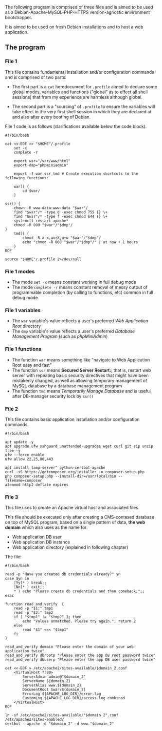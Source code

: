 The following program is comprised of three files and is aimed to be used as a Debian-Apache-MySQL-PHP-HTTPS version-agnostic environment bootstrapper.

It is aimed to be used on fresh Debian installations and to host a web application.

## The program

### File 1

This file contains fundamental installation and/or configuration commands and is comprised of two parts:

* The first part is a `cat` heredocument for `.profile` aimed to declare some global modes, variables and functions ("global" as to effect all shell sessions) that from my experience are harmless although global.

* The second part is a "sourcing" of `.profile` to ensure the variables will take effect in the very first shell session in which they are declared at and also after every booting of Debian.

File 1 code is as follows (clarifications available below the code block).

    #!/bin/bash
    
    cat <<-EOF >> "$HOME"/.profile
    	set -x
    	complete -r
    
    	export war="/var/www/html"
    	export dmp="phpminiadmin"
    
    	export -f war ssr tmd # Create execution shortcuts to the following functions:
    
    	war() {
    		cd $war/
    	}
    	
	ssr() {
		chown -R www-data:www-data "$war"/
		find "$war"/* -type d -exec chmod 755 {} \+
		find "$war"/* -type f -exec chmod 644 {} \+
		systemctl restart apache*
		chmod -R 000 "$war"/"$dmp"/
	}
    	tmd() {
    		chmod -R a-x,a=rX,u+w "$war"/"$dmp"/
    		echo "chmod -R 000 "$war"/"$dmp"/" | at now + 1 hours
    	}
    EOF
    
    source "$HOME"/.profile 2>/dev/null

### File 1 modes

* The mode `set -x` means constant working in full debug mode
* The mode `complete -r` means constant removal of messy output of programmable completion (by calling to functions, etc) common in full debug mode

### File 1 variables

* The `war` variable's value reflects a user's preferred *Web Application Root* directory
* The `dmp` variable's value reflects a user's preferred *Database Management Program* (such as *phpMiniAdmin*)

### File 1 functions

* The function `war` means something like "navigate to Web Application Root easy and fast"<br>
* The function `ssr` means **Secured Server Restart:**; that is, restart web server with repeating basic security directives that might have been mistakenly changed, as well as allowing temporary management of MySQL database by a database management program<br>
* The function `tmd` means *Temporarily Manage Database* and is useful after DB-manager security lock by `ssr()`

### File 2

This file contains basic application installation and/or configuration commands.

    #!/bin/bash
    
    apt update -y
    apt upgrade ufw sshguard unattended-upgrades wget curl git zip unzip tree -y
    ufw --force enable
    ufw allow 22,25,80,443
    
    apt install lamp-server^ python-certbot-apache
    curl -sS https://getcomposer.org/installer -o composer-setup.php
    php composer-setup.php --install-dir=/usr/local/bin --filename=composer
    a2enmod http2 deflate expires

### File 3

This file uses to create an Apache virtual host and associated files.

This file should be executed only after creating a CMS-contexed database on top of MySQL program, based on a single pattern of data, **the web domain** which also uses as the name for:

* Web application DB user
* Web application DB instance
* Web application directory (explained in following chapter)

The file:

    #!/bin/bash
    
    read -p "Have you created db credentials already?" yn
    case $yn in
    	[Yy]* ) break;;
    	[Nn]* ) exit;;
    	* ) echo "Please create db credentials and then comeback;";;
    esac
    
    function read_and_verify  {
        read -p "$1:" tmp1
        read -p "$2:" tmp2
        if [ "$tmp1" != "$tmp2" ]; then
            echo "Values unmatched. Please try again."; return 2
        else
            read "$1" <<< "$tmp1"
        fi
    }
    
    read_and_verify domain "Please enter the domain of your web application twice" 
    read_and_verify dbrootp "Please enter the app DB root password twice" 
    read_and_verify dbuserp "Please enter the app DB user password twice"
    
    cat <<-EOF > /etc/apache2/sites-available/$domain_2.conf
    	<VirtualHost *:80>
    		ServerAdmin admin@"$domain_2"
    		ServerName ${domain_2}
    		ServerAlias www.${domain_2}
    		DocumentRoot $war/${domain_2}
    		ErrorLog ${APACHE_LOG_DIR}/error.log
    		CustomLog ${APACHE_LOG_DIR}/access.log combined
    	</VirtualHost>
    EOF
    
    ln -sf /etc/apache2/sites-available/"$domain_2".conf /etc/apache2/sites-enabled/
    certbot --apache -d "$domain_2" -d www."$domain_2"
